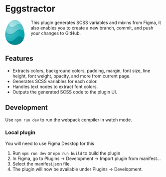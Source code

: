 # Eggstractor

<img align="left" src="img/eggstractor.png" height="80px" style="margin-right: 20px;">

This plugin generates SCSS variables and mixins from Figma, it also enables you to create a new branch, commit, and push your changes to GitHub.

<br>

## Features

- Extracts colors, background colors, padding, margin, font size, line height, font weight, opacity, and more from current page.
- Generates SCSS variables for each color.
- Handles text nodes to extract font colors.
- Outputs the generated SCSS code to the plugin UI.

## Development

Use `npm run dev` to run the webpack compiler in watch mode. 

### Local plugin
You will need to use Figma Desktop for this

1. Run `npm run dev` or `npm run build` to build the plugin
2. In Figma, go to Plugins → Development → Import plugin from manifest…
3. Select the manifest.json file.
4. The plugin will now be available under Plugins → Development.
